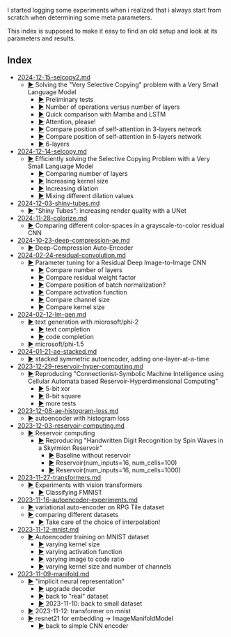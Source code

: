 I started logging some experiments when i realized
that i always start from scratch when determining some 
meta parameters. 

This index is supposed to make it easy to find an old setup
and look at its parameters and results.


## Index
- [2024-12-15-selcopy2.md](2024-12-15-selcopy2.md)
  - [:arrow_forward:](2024-12-15-selcopy2.md#solving-the-very-selective-copying-problem-with-a-very-small-language-model) Solving the "Very Selective Copying" problem with a Very Small Language Model
      - [:arrow_forward:](2024-12-15-selcopy2.md#preliminary-tests) Preliminary tests
      - [:arrow_forward:](2024-12-15-selcopy2.md#number-of-operations-versus-number-of-layers) Number of operations versus number of layers
      - [:arrow_forward:](2024-12-15-selcopy2.md#quick-comparison-with-mamba-and-lstm) Quick comparison with Mamba and LSTM
      - [:arrow_forward:](2024-12-15-selcopy2.md#attention-please) Attention, please!
      - [:arrow_forward:](2024-12-15-selcopy2.md#compare-position-of-self-attention-in-3-layers-network) Compare position of self-attention in 3-layers network
      - [:arrow_forward:](2024-12-15-selcopy2.md#compare-position-of-self-attention-in-5-layers-network) Compare position of self-attention in 5-layers network
      - [:arrow_forward:](2024-12-15-selcopy2.md#6-layers) 6-layers
- [2024-12-14-selcopy.md](2024-12-14-selcopy.md)
  - [:arrow_forward:](2024-12-14-selcopy.md#efficiently-solving-the-selective-copying-problem-with-a-very-small-language-model) Efficiently solving the Selective Copying Problem with a Very Small Language Model
      - [:arrow_forward:](2024-12-14-selcopy.md#comparing-number-of-layers) Comparing number of layers
      - [:arrow_forward:](2024-12-14-selcopy.md#increasing-kernel-size) Increasing kernel size
      - [:arrow_forward:](2024-12-14-selcopy.md#increasing-dilation) Increasing dilation
      - [:arrow_forward:](2024-12-14-selcopy.md#mixing-different-dilation-values) Mixing different dilation values
- [2024-12-03-shiny-tubes.md](2024-12-03-shiny-tubes.md)
  - [:arrow_forward:](2024-12-03-shiny-tubes.md#shiny-tubes-increasing-render-quality-with-a-unet) "Shiny Tubes": increasing render quality with a UNet
- [2024-11-28-colorize.md](2024-11-28-colorize.md)
  - [:arrow_forward:](2024-11-28-colorize.md#comparing-different-color-spaces-in-a-grayscale-to-color-residual-cnn) Comparing different color-spaces in a grayscale-to-color residual CNN
- [2024-10-23-deep-compression-ae.md](2024-10-23-deep-compression-ae.md)
  - [:arrow_forward:](2024-10-23-deep-compression-ae.md#deep-compression-auto-encoder) Deep-Compression Auto-Encoder
- [2024-02-24-residual-convolution.md](2024-02-24-residual-convolution.md)
  - [:arrow_forward:](2024-02-24-residual-convolution.md#parameter-tuning-for-a-residual-deep-image-to-image-cnn) Parameter tuning for a Residual Deep Image-to-Image CNN
    - [:arrow_forward:](2024-02-24-residual-convolution.md#compare-number-of-layers) Compare number of layers
    - [:arrow_forward:](2024-02-24-residual-convolution.md#compare-residual-weight-factor) Compare residual weight factor
    - [:arrow_forward:](2024-02-24-residual-convolution.md#compare-position-of-batch-normalization) Compare position of batch normalization?
    - [:arrow_forward:](2024-02-24-residual-convolution.md#compare-activation-function) Compare activation function
    - [:arrow_forward:](2024-02-24-residual-convolution.md#compare-channel-size) Compare channel size
    - [:arrow_forward:](2024-02-24-residual-convolution.md#compare-kernel-size) Compare kernel size
- [2024-02-12-lm-gen.md](2024-02-12-lm-gen.md)
  - [:arrow_forward:](2024-02-12-lm-gen.md#text-generation-with-microsoftphi-2) text generation with microsoft/phi-2
    - [:arrow_forward:](2024-02-12-lm-gen.md#text-completion) text completion
    - [:arrow_forward:](2024-02-12-lm-gen.md#code-completion) code completion
  - [:arrow_forward:](2024-02-12-lm-gen.md#microsoftphi-15) microsoft/phi-1.5
- [2024-01-21-ae-stacked.md](2024-01-21-ae-stacked.md)
  - [:arrow_forward:](2024-01-21-ae-stacked.md#stacked-symmetric-autoencoder-adding-one-layer-at-a-time) stacked symmetric autoencoder, adding one-layer-at-a-time
- [2023-12-29-reservoir-hyper-computing.md](2023-12-29-reservoir-hyper-computing.md)
  - [:arrow_forward:](2023-12-29-reservoir-hyper-computing.md#reproducing-connectionist-symbolic-machine-intelligence-using-cellular-automata-based-reservoir-hyperdimensional-computing) Reproducing "Connectionist-Symbolic Machine Intelligence using Cellular Automata based Reservoir-Hyperdimensional Computing"
      - [:arrow_forward:](2023-12-29-reservoir-hyper-computing.md#5-bit-xor) 5-bit xor
      - [:arrow_forward:](2023-12-29-reservoir-hyper-computing.md#8-bit-square) 8-bit square
      - [:arrow_forward:](2023-12-29-reservoir-hyper-computing.md#more-tests) more tests
- [2023-12-08-ae-histogram-loss.md](2023-12-08-ae-histogram-loss.md)
  - [:arrow_forward:](2023-12-08-ae-histogram-loss.md#autoencoder-with-histogram-loss) autoencoder with histogram loss
- [2023-12-03-reservoir-computing.md](2023-12-03-reservoir-computing.md)
  - [:arrow_forward:](2023-12-03-reservoir-computing.md#reservoir-computing) Reservoir computing
    - [:arrow_forward:](2023-12-03-reservoir-computing.md#reproducing-handwritten-digit-recognition-by-spin-waves-in-a-skyrmion-reservoir) Reproducing "Handwritten Digit Recognition by Spin Waves in a Skyrmion Reservoir"
      - [:arrow_forward:](2023-12-03-reservoir-computing.md#baseline-without-reservoir) Baseline without reservoir
      - [:arrow_forward:](2023-12-03-reservoir-computing.md#reservoirnum_inputs16-num_cells100) Reservoir(num_inputs=16, num_cells=100)
      - [:arrow_forward:](2023-12-03-reservoir-computing.md#reservoirnum_inputs16-num_cells1000) Reservoir(num_inputs=16, num_cells=1000)
- [2023-11-27-transformers.md](2023-11-27-transformers.md)
  - [:arrow_forward:](2023-11-27-transformers.md#experiments-with-vision-transformers) Experiments with vision transformers
    - [:arrow_forward:](2023-11-27-transformers.md#classifying-fmnist) Classifying FMNIST
- [2023-11-16-autoencoder-experiments.md](2023-11-16-autoencoder-experiments.md)
  - [:arrow_forward:](2023-11-16-autoencoder-experiments.md#variational-auto-encoder-on-rpg-tile-dataset) variational auto-encoder on RPG Tile dataset
  - [:arrow_forward:](2023-11-16-autoencoder-experiments.md#comparing-different-datasets) comparing different datasets
      - [:arrow_forward:](2023-11-16-autoencoder-experiments.md#take-care-of-the-choice-of-interpolation) Take care of the choice of interpolation!
- [2023-11-12-mnist.md](2023-11-12-mnist.md)
  - [:arrow_forward:](2023-11-12-mnist.md#autoencoder-training-on-mnist-dataset) Autoencoder training on MNIST dataset
    - [:arrow_forward:](2023-11-12-mnist.md#varying-kernel-size) varying kernel size
    - [:arrow_forward:](2023-11-12-mnist.md#varying-activation-function) varying activation function
    - [:arrow_forward:](2023-11-12-mnist.md#varying-image-to-code-ratio) varying image to code ratio
    - [:arrow_forward:](2023-11-12-mnist.md#varying-kernel-size-and-number-of-channels) varying kernel size and number of channels
- [2023-11-09-manifold.md](2023-11-09-manifold.md)
  - [:arrow_forward:](2023-11-09-manifold.md#implicit-neural-representation) "implicit neural representation"
      - [:arrow_forward:](2023-11-09-manifold.md#upgrade-decoder) upgrade decoder
      - [:arrow_forward:](2023-11-09-manifold.md#back-to-real-dataset) back to "real" dataset
      - [:arrow_forward:](2023-11-09-manifold.md#2023-11-10-back-to-small-dataset) 2023-11-10: back to small dataset
  - [:arrow_forward:](2023-11-09-manifold.md#2023-11-12-transformer-on-mnist) 2023-11-12: transformer on mnist
  - [:arrow_forward:](2023-11-09-manifold.md#resnet21-for-embedding---imagemanifoldmodel) resnet21 for embedding -> ImageManifoldModel
    - [:arrow_forward:](2023-11-09-manifold.md#back-to-simple-cnn-encoder) back to simple CNN encoder